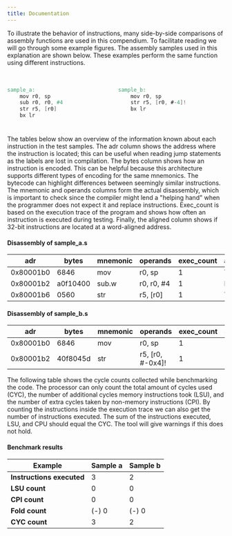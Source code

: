 ```yaml
---
title: Documentation
---
```

<style>
  .side-by-side {
    display: flex;
    gap: 10px;
    padding-top: 20px;
    padding-bottom: 10px;
  }
  .box {
    flex: 1;
    border: none;
    box-sizing: border-box;
  }
  @media (max-width: 400px) {
            .side-by-side {
                flex-direction: column;
            }
        }
</style>

To illustrate the behavior of instructions, many side-by-side comparisons of assembly functions are used in this compendium. To facilitate reading we will go through some example figures. The assembly samples used in this explanation are shown below.
These examples perform the same function using different instructions.


<div class="side-by-side">
  <div class="box">

```verilog {filename="sample_a.s"}
sample_a:
    mov r0, sp
    sub r0, r0, #4
    str r5, [r0]
    bx lr
```
  </div>
  <div class="box">

```verilog {filename="sample_b.s"}
sample_b:
    mov r0, sp
    str r5, [r0, #-4]!
    bx lr

```
  </div>
</div>


The tables below show an overview of the information known about each instruction in the test samples. The adr column shows the address where the instruction is located; this can be useful when reading jump statements as the labels are lost in compilation. The bytes column shows how an instruction is encoded. This can be helpful because this architecture supports different types of encoding for the same mnemonics. The bytecode can highlight differences between seemingly similar instructions. The mnemonic and operands columns form the actual disassembly, which is important to check since the compiler might lend a "helping hand" when the programmer does not expect it and replace instructions. Exec_count is based on the execution trace of the program and shows how often an instruction is executed during testing. Finally, the aligned column shows if 32-bit instructions are located at a word-aligned address.

#### Disassembly of sample_a.s
| adr        | bytes    | mnemonic | operands      | exec_count | aligned |
|------------|----------|----------|---------------|------------|---------|
| 0x80001b0  | 6846     | mov      | r0, sp        | 1          | True    |
| 0x80001b2  | a0f10400 | sub.w    | r0, r0, #4    | 1          | False   |
| 0x80001b6  | 0560     | str      | r5, [r0]      | 1          | True    |

#### Disassembly of sample_b.s
| adr        | bytes    | mnemonic | operands            | exec_count | aligned |
|------------|----------|----------|---------------------|------------|---------|
| 0x80001b0  | 6846     | mov      | r0, sp              | 1          | True    |
| 0x80001b2  | 40f8045d | str      | r5, [r0, #-0x4]!    | 1          | False   |


The following table shows the cycle counts collected while benchmarking the code. The processor can only count the total amount of cycles used (CYC), the number of additional cycles memory instructions took (LSU), and the number of extra cycles taken by non-memory instructions (CPI). By counting the instructions inside the execution trace we can also get the number of instructions executed. The sum of the instructions executed, LSU, and CPU should equal the CYC. The tool will give warnings if this does not hold.

#### Benchmark results
| Example                  | Sample a | Sample b |
|-------------------------|------------------------------------------------|------------------------------------------------|
| **Instructions executed**| 3                                              | 2                                              |
| **LSU count**            | 0                                              | 0                                              |
| **CPI count**            | 0                                              | 0                                              |
| **Fold count**           | (-) 0                                          | (-) 0                                          |
| **CYC count**            | 3                                              | 2                                              |

